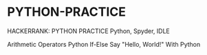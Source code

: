 # PYTHON-PRACTICE
HACKERRANK: PYTHON PRACTICE
Python, Spyder, IDLE


  Arithmetic Operators
  Python If-Else
  Say "Hello, World!" With Python
